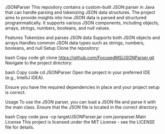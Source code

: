JSONParser
This repository contains a custom-built JSON parser in Java that can handle parsing and tokenizing JSON data structures. The project aims to provide insights into how JSON data is parsed and structured programmatically. It supports various JSON components, including objects, arrays, strings, numbers, booleans, and null values.

Features
Tokenizes and parses JSON data
Supports both JSON objects and arrays
Handles common JSON data types such as strings, numbers, booleans, and null
Setup
Clone the repository:

bash
Copy code
git clone https://github.com/FocusedMS/JSONParser.git
Navigate to the project directory:

bash
Copy code
cd JSONParser
Open the project in your preferred IDE (e.g., IntelliJ IDEA).

Ensure you have the required dependencies in place and your project setup is correct.

Usage
To use the JSON parser, you can load a JSON file and parse it with the main class. Ensure that the JSON file is located in the correct directory.

bash
Copy code
java -cp target/JSONParser.jar com.jsonparser.Main
License
This project is licensed under the MIT License - see the LICENSE file for details.
